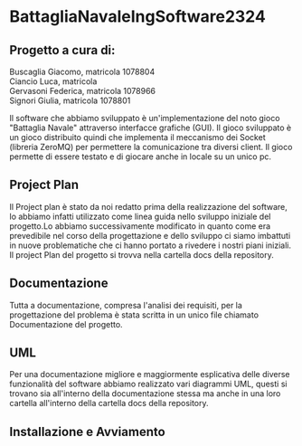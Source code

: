 # BattagliaNavaleIngSoftware2324

## Progetto a cura di:
Buscaglia Giacomo, matricola 1078804 <br>
Ciancio Luca, matricola <br>
Gervasoni Federica, matricola 1078966<br>
Signori Giulia, matricola 1078801<br>

Il software che abbiamo sviluppato è un'implementazione del noto gioco "Battaglia Navale" attraverso interfacce grafiche (GUI). Il gioco sviluppato è un gioco distribuito quindi che implementa il meccanismo dei Socket (libreria ZeroMQ) per permettere la comunicazione tra diversi client. Il gioco permette di essere testato e di giocare anche in locale su un unico pc. <br>

## Project Plan
Il Project plan è stato da noi redatto prima della realizzazione del software, lo abbiamo infatti utilizzato come linea guida nello sviluppo iniziale del progetto.Lo abbiamo successivamente modificato in quanto come era prevedibile nel corso della progettazione e dello sviluppo ci siamo imbattuti in nuove problematiche che ci hanno portato a rivedere i nostri piani iniziali.<br>
Il project Plan del progetto si trovva nella cartella docs della repository.<br>

## Documentazione
Tutta a documentazione, compresa l'analisi dei requisiti, per la progettazione del problema è stata scritta in un unico file chiamato Documentazione del progetto.<br>

## UML
Per una documentazione migliore e maggiormente esplicativa delle diverse funzionalità del software abbiamo realizzato vari diagrammi UML, questi si trovano sia all'interno della documentazione stessa ma anche in una loro cartella all'interno della cartella docs della repository.<br>

## Installazione e Avviamento

